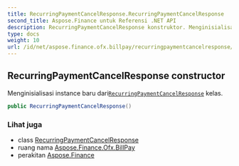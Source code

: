 ```yaml
---
title: RecurringPaymentCancelResponse.RecurringPaymentCancelResponse
second_title: Aspose.Finance untuk Referensi .NET API
description: RecurringPaymentCancelResponse konstruktor. Menginisialisasi instance baru dariRecurringPaymentCancelResponse kelas.
type: docs
weight: 10
url: /id/net/aspose.finance.ofx.billpay/recurringpaymentcancelresponse/recurringpaymentcancelresponse/
---
```

## RecurringPaymentCancelResponse constructor

Menginisialisasi instance baru dari[`RecurringPaymentCancelResponse`](../) kelas.

```csharp
public RecurringPaymentCancelResponse()
```

### Lihat juga

* class [RecurringPaymentCancelResponse](../)
* ruang nama [Aspose.Finance.Ofx.BillPay](../../recurringpaymentcancelresponse/)
* perakitan [Aspose.Finance](../../../)


